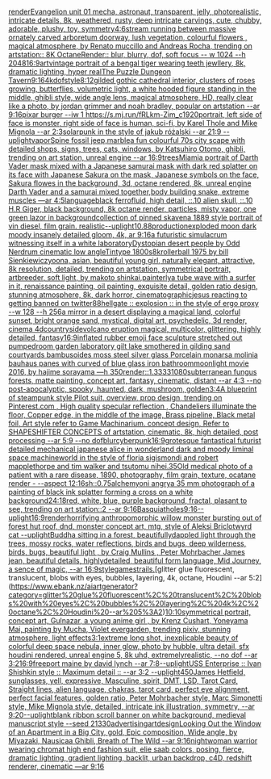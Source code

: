 [render](https://www.ebank.nz/aiartgenerator?category=render)[Evangelion unit 01 mecha, astronaut, transparent, jelly, photorealistic, intricate details, 8k, weathered, rusty, deep intricate carvings, cute, chubby, adorable, plushy, toy, symmetry](https://www.ebank.nz/aiartgenerator?category=Evangelion%20unit%2001%20mecha%2C%20astronaut%2C%20transparent%2C%20jelly%2C%20photorealistic%2C%20intricate%20details%2C%208k%2C%20weathered%2C%20rusty%2C%20deep%20intricate%20carvings%2C%20cute%2C%20chubby%2C%20adorable%2C%20plushy%2C%20toy%2C%20symmetry)[4:6](https://www.ebank.nz/aiartgenerator?category=4%3A6)[stream running between massive ornately carved arboretum doorway, lush vegetation, colourful flowers , magical atmosphere, by Renato muccillo and Andreas Rocha, trending on artstation:: 8K OctaneRender:: blur, blurry, dof, soft focus -- w 1024 --h 2048](https://www.ebank.nz/aiartgenerator?category=stream%20running%20between%20massive%20ornately%20carved%20arboretum%20doorway%2C%20lush%20vegetation%2C%20colourful%20flowers%20%2C%20magical%20atmosphere%2C%20by%20Renato%20muccillo%20and%20Andreas%20Rocha%2C%20trending%20on%20artstation%3A%3A%208K%20OctaneRender%3A%3A%20blur%2C%20blurry%2C%20dof%2C%20soft%20focus%20--%20w%201024%20--h%202048)[16:9](https://www.ebank.nz/aiartgenerator?category=16%3A9)[art](https://www.ebank.nz/aiartgenerator?category=art)[vintage portrait of a bengal tiger wearing teeth jewllery, 8k, dramatic lighting, hyper real](https://www.ebank.nz/aiartgenerator?category=vintage%20portrait%20of%20a%20bengal%20tiger%20wearing%20teeth%20jewllery%2C%208k%2C%20dramatic%20lighting%2C%20hyper%20real)[The Puzzle Dungeon Tavern](https://www.ebank.nz/aiartgenerator?category=The%20Puzzle%20Dungeon%20Tavern)[9:16](https://www.ebank.nz/aiartgenerator?category=9%3A16)[4k](https://www.ebank.nz/aiartgenerator?category=4k)[dof](https://www.ebank.nz/aiartgenerator?category=dof)[style](https://www.ebank.nz/aiartgenerator?category=style)[8:12](https://www.ebank.nz/aiartgenerator?category=8%3A12)[gilded gothic cathedral interior, clusters of roses growing, butterflies, volumetric light, a white hooded figure standing in the middle, ghibli style, wide angle lens, magical atmosphere, HD, really clear like a photo, by jordan grimmer and noah bradley, popular on artstation --ar 9:16](https://www.ebank.nz/aiartgenerator?category=gilded%20gothic%20cathedral%20interior%2C%20clusters%20of%20roses%20growing%2C%20butterflies%2C%20volumetric%20light%2C%20a%20white%20hooded%20figure%20standing%20in%20the%20middle%2C%20ghibli%20style%2C%20wide%20angle%20lens%2C%20magical%20atmosphere%2C%20HD%2C%20really%20clear%20like%20a%20photo%2C%20by%20jordan%20grimmer%20and%20noah%20bradley%2C%20popular%20on%20artstation%20--ar%209%3A16)[pixar burger --iw 1 <https://s.mj.run/fRLkm-Zim_c>](https://www.ebank.nz/aiartgenerator?category=pixar%20burger%20--iw%201%20%3Chttps%3A//s.mj.run/fRLkm-Zim_c%3E)[1920](https://www.ebank.nz/aiartgenerator?category=1920)[portrait, left side of face is monster, right side of face is human, sci-fi, by Karel Thole and Mike Mignola --ar 2:3](https://www.ebank.nz/aiartgenerator?category=portrait%2C%20left%20side%20of%20face%20is%20monster%2C%20right%20side%20of%20face%20is%20human%2C%20sci-fi%2C%20by%20Karel%20Thole%20and%20Mike%20Mignola%20--ar%202%3A3)[solarpunk in the style of jakub różalski --ar 21:9 --uplight](https://www.ebank.nz/aiartgenerator?category=solarpunk%20in%20the%20style%20of%20jakub%20r%C3%B3%C5%BCalski%20--ar%2021%3A9%20--uplight)[vapor](https://www.ebank.nz/aiartgenerator?category=vapor)[Spine fossil  jeep,marble](https://www.ebank.nz/aiartgenerator?category=Spine%20fossil%20%20jeep%2Cmarble)[a fun colourful 70s city scape with detailed shops, signs, trees, cats, windows, by Katsuhiro Otomo, ghibli, trending on art station, unreal engine --ar 16:9](https://www.ebank.nz/aiartgenerator?category=a%20fun%20colourful%2070s%20city%20scape%20with%20detailed%20shops%2C%20signs%2C%20trees%2C%20cats%2C%20windows%2C%20by%20Katsuhiro%20Otomo%2C%20ghibli%2C%20trending%20on%20art%20station%2C%20unreal%20engine%20--ar%2016%3A9)[trees](https://www.ebank.nz/aiartgenerator?category=trees)[Miami](https://www.ebank.nz/aiartgenerator?category=Miami)[a portrait of Darth Vader mask mixed with a Japanese samurai mask with dark red splatter on its face with Japanese Sakura on the mask, Japanese symbols on the face, Sakura flowes in the background, 3d, octane rendered, 8k, unreal engine Darth Vader and a samurai mixed together,](https://www.ebank.nz/aiartgenerator?category=a%20portrait%20of%20Darth%20Vader%20mask%20mixed%20with%20a%20Japanese%20samurai%20mask%20with%20dark%20red%20splatter%20on%20its%20face%20with%20Japanese%20Sakura%20on%20the%20mask%2C%20Japanese%20symbols%20on%20the%20face%2C%20Sakura%20flowes%20in%20the%20background%2C%203d%2C%20octane%20rendered%2C%208k%2C%20unreal%20engine%20Darth%20Vader%20and%20a%20samurai%20mixed%20together%2C)[body building snake, extreme muscles —ar 4:5](https://www.ebank.nz/aiartgenerator?category=body%20building%20snake%2C%20extreme%20muscles%20%E2%80%94ar%204%3A5)[language](https://www.ebank.nz/aiartgenerator?category=language)[black ferrofluid, high detail, ::.10 alien skull, ::.10 H.R Giger, black background, 8k octane render, particles, misty vapor, one green lazor in background](https://www.ebank.nz/aiartgenerator?category=black%20ferrofluid%2C%20high%20detail%2C%20%3A%3A.10%20alien%20skull%2C%20%3A%3A.10%20H.R%20Giger%2C%20black%20background%2C%208k%20octane%20render%2C%20particles%2C%20misty%20vapor%2C%20one%20green%20lazor%20in%20background)[collection of pinned skaven](https://www.ebank.nz/aiartgenerator?category=collection%20of%20pinned%20skaven)[a 1889 style portrait of vin diesel, film grain. realistic](https://www.ebank.nz/aiartgenerator?category=a%201889%20style%20portrait%20of%20vin%20diesel%2C%20film%20grain.%20realistic)[--uplight](https://www.ebank.nz/aiartgenerator?category=--uplight)[1](https://www.ebank.nz/aiartgenerator?category=1)[0.88](https://www.ebank.nz/aiartgenerator?category=0.88)[production](https://www.ebank.nz/aiartgenerator?category=production)[exploded moon dark moody insanely detailed gloom, 4k, ar 9:16](https://www.ebank.nz/aiartgenerator?category=exploded%20moon%20dark%20moody%20insanely%20detailed%20gloom%2C%204k%2C%20ar%209%3A16)[a futuristic simulacrum witnessing itself in a white laboratory](https://www.ebank.nz/aiartgenerator?category=a%20futuristic%20simulacrum%20witnessing%20itself%20in%20a%20white%20laboratory)[Dystopian desert people by Odd Nerdrum cinematic low angleTintype 1800s](https://www.ebank.nz/aiartgenerator?category=Dystopian%20desert%20people%20by%20Odd%20Nerdrum%20cinematic%20low%20angleTintype%201800s)[8k](https://www.ebank.nz/aiartgenerator?category=8k)[rollerball 1975 by bill Sienkiewicz](https://www.ebank.nz/aiartgenerator?category=rollerball%201975%20by%20bill%20Sienkiewicz)[yoona, asian, beautiful young girl, naturally elegant, attractive, 8k resolution, detailed, trending on artstation, symmetrical portrait, artbreeder, soft light, by makoto shinkai,](https://www.ebank.nz/aiartgenerator?category=yoona%2C%20asian%2C%20beautiful%20young%20girl%2C%20naturally%20elegant%2C%20attractive%2C%208k%20resolution%2C%20detailed%2C%20trending%20on%20artstation%2C%20symmetrical%20portrait%2C%20artbreeder%2C%20soft%20light%2C%20by%20makoto%20shinkai%2C)[painterly](https://www.ebank.nz/aiartgenerator?category=painterly)[a tube wave with a surfer in it, renaissance painting, oil painting, exquisite detail, golden ratio design, stunning atmosphere, 8k, dark horror, cinematographic](https://www.ebank.nz/aiartgenerator?category=a%20tube%20wave%20with%20a%20surfer%20in%20it%2C%20renaissance%20painting%2C%20oil%20painting%2C%20exquisite%20detail%2C%20golden%20ratio%20design%2C%20stunning%20atmosphere%2C%208k%2C%20dark%20horror%2C%20cinematographic)[jesus reacting to getting banned on twitter](https://www.ebank.nz/aiartgenerator?category=jesus%20reacting%20to%20getting%20banned%20on%20twitter)[88](https://www.ebank.nz/aiartgenerator?category=88)[hellgate :: explosion :: in the style of ergo proxy --w 128 --h 256](https://www.ebank.nz/aiartgenerator?category=hellgate%20%3A%3A%20explosion%20%3A%3A%20in%20the%20style%20of%20ergo%20proxy%20--w%20128%20--h%20256)[a mirror in a desert displaying a magical land, colorful sunset, bright orange sand, mystical, digital art, psychedelic, 3d render, cinema 4d](https://www.ebank.nz/aiartgenerator?category=a%20mirror%20in%20a%20desert%20displaying%20a%20magical%20land%2C%20colorful%20sunset%2C%20bright%20orange%20sand%2C%20mystical%2C%20digital%20art%2C%20psychedelic%2C%203d%20render%2C%20cinema%204d)[countryside](https://www.ebank.nz/aiartgenerator?category=countryside)[volcano eruption magical, multicolor, glittering, highly detailed, fantasy](https://www.ebank.nz/aiartgenerator?category=volcano%20eruption%20magical%2C%20multicolor%2C%20glittering%2C%20highly%20detailed%2C%20fantasy)[16:9](https://www.ebank.nz/aiartgenerator?category=16%3A9)[inflated rubber emoji face sculpture stretched out pumped](https://www.ebank.nz/aiartgenerator?category=inflated%20rubber%20emoji%20face%20sculpture%20stretched%20out%20pumped)[room garden laboratory  gilt lake  smothered in gilding sand courtyards bambusoides moss steel silver glass  Porcelain monarsa molinia bauhaus panes with curved of blue glass iron bathroom](https://www.ebank.nz/aiartgenerator?category=room%20garden%20laboratory%20%20gilt%20lake%20%20smothered%20in%20gilding%20sand%20courtyards%20bambusoides%20moss%20steel%20silver%20glass%20%20Porcelain%20monarsa%20molinia%20bauhaus%20panes%20with%20curved%20of%20blue%20glass%20iron%20bathroom)[moonlight movie 2016, by hajime sorayama —h 350](https://www.ebank.nz/aiartgenerator?category=moonlight%20movie%202016%2C%20by%20hajime%20sorayama%20%E2%80%94h%20350)[render::1.3333](https://www.ebank.nz/aiartgenerator?category=render%3A%3A1.3333)[1080](https://www.ebank.nz/aiartgenerator?category=1080)[subterranean fungus forests, matte painting, concept art, fantasy, cinematic, distant --ar 4:3 --no post-apocalyptic, spooky, haunted, dark, mushroom, golden](https://www.ebank.nz/aiartgenerator?category=subterranean%20fungus%20forests%2C%20matte%20painting%2C%20concept%20art%2C%20fantasy%2C%20cinematic%2C%20distant%20--ar%204%3A3%20--no%20post-apocalyptic%2C%20spooky%2C%20haunted%2C%20dark%2C%20mushroom%2C%20golden)[3:4](https://www.ebank.nz/aiartgenerator?category=3%3A4)[A blueprint of steampunk style Pilot suit,  overview, prop design,  trending on Pinterest.com  , High quality specular reflection ,  Chandeliers illuminate the floor, Copper  edge, in the middle of the image, Brass pipeline,  Black metal foil,  Art style refer to Game Machinarium.  concept design, Refer to SHAPESHIFTER CONCEPTS  of artstation, cinematic,  8k, high detailed,  post processing    --ar 5:9   --no dof](https://www.ebank.nz/aiartgenerator?category=A%20blueprint%20of%20steampunk%20style%20Pilot%20suit%2C%20%20overview%2C%20prop%20design%2C%20%20trending%20on%20Pinterest.com%20%20%2C%20High%20quality%20specular%20reflection%20%2C%20%20Chandeliers%20illuminate%20the%20floor%2C%20Copper%20%20edge%2C%20in%20the%20middle%20of%20the%20image%2C%20Brass%20pipeline%2C%20%20Black%20metal%20foil%2C%20%20Art%20style%20refer%20to%20Game%20Machinarium.%20%20concept%20design%2C%20Refer%20to%20SHAPESHIFTER%20CONCEPTS%20%20of%20artstation%2C%20cinematic%2C%20%208k%2C%20high%20detailed%2C%20%20post%20processing%20%20%20%20--ar%205%3A9%20%20%20--no%20dof)[blur](https://www.ebank.nz/aiartgenerator?category=blur)[cyberpunk](https://www.ebank.nz/aiartgenerator?category=cyberpunk)[16:9](https://www.ebank.nz/aiartgenerator?category=16%3A9)[grotesque fantastical futurist detailed mechanical japanese alice in wonderland dark and moody liminal space machineworld in the style of floria sigismondi and robert mapplethorpe and tim walker and tsutomu nihei](https://www.ebank.nz/aiartgenerator?category=grotesque%20fantastical%20futurist%20detailed%20mechanical%20japanese%20alice%20in%20wonderland%20dark%20and%20moody%20liminal%20space%20machineworld%20in%20the%20style%20of%20floria%20sigismondi%20and%20robert%20mapplethorpe%20and%20tim%20walker%20and%20tsutomu%20nihei)[.35](https://www.ebank.nz/aiartgenerator?category=.35)[Old medical photo of a patient with a rare disease, 1890, photography, film grain, texture, ocatane render - --aspect 12:16](https://www.ebank.nz/aiartgenerator?category=Old%20medical%20photo%20of%20a%20patient%20with%20a%20rare%20disease%2C%201890%2C%20photography%2C%20film%20grain%2C%20texture%2C%20ocatane%20render%20-%20--aspect%2012%3A16)[sh](https://www.ebank.nz/aiartgenerator?category=sh)[::0.75](https://www.ebank.nz/aiartgenerator?category=%3A%3A0.75)[alchemy](https://www.ebank.nz/aiartgenerator?category=alchemy)[oni angry](https://www.ebank.nz/aiartgenerator?category=oni%20angry)[a 35 mm photograph of a painting of black ink splatter forming a cross on a white background](https://www.ebank.nz/aiartgenerator?category=a%2035%20mm%20photograph%20of%20a%20painting%20of%20black%20ink%20splatter%20forming%20a%20cross%20on%20a%20white%20background)[24:18](https://www.ebank.nz/aiartgenerator?category=24%3A18)[red, white, blue, purple background, fractal, plasant to see, trending on art station::2 --ar 9:16](https://www.ebank.nz/aiartgenerator?category=red%2C%20white%2C%20blue%2C%20purple%20background%2C%20fractal%2C%20plasant%20to%20see%2C%20trending%20on%20art%20station%3A%3A2%20--ar%209%3A16)[Basquiat](https://www.ebank.nz/aiartgenerator?category=Basquiat)[holes](https://www.ebank.nz/aiartgenerator?category=holes)[9:16](https://www.ebank.nz/aiartgenerator?category=9%3A16)[--uplight](https://www.ebank.nz/aiartgenerator?category=--uplight)[16:9](https://www.ebank.nz/aiartgenerator?category=16%3A9)[render](https://www.ebank.nz/aiartgenerator?category=render)[horrifying anthropomorphic willow monster bursting out of forest hut roof, dnd, monster concept art, mtg, style of Aleksi Briclot](https://www.ebank.nz/aiartgenerator?category=horrifying%20anthropomorphic%20willow%20monster%20bursting%20out%20of%20forest%20hut%20roof%2C%20dnd%2C%20monster%20concept%20art%2C%20mtg%2C%20style%20of%20Aleksi%20Briclot)[wyrd cat --uplight](https://www.ebank.nz/aiartgenerator?category=wyrd%20cat%20--uplight)[Buddha sitting in a forest,  beautifullydappled light through the trees, mossy rocks, water reflections, birds and bugs, deep wilderness, birds, bugs, beautiful light , by  Craig Mullins , Peter Mohrbacher James jean, beautiful details, highlydetailed, beautiful form language, Mid Journey, a sence of magic, --ar 16:9](https://www.ebank.nz/aiartgenerator?category=Buddha%20sitting%20in%20a%20forest%2C%20%20beautifullydappled%20light%20through%20the%20trees%2C%20mossy%20rocks%2C%20water%20reflections%2C%20birds%20and%20bugs%2C%20deep%20wilderness%2C%20birds%2C%20bugs%2C%20beautiful%20light%20%2C%20by%20%20Craig%20Mullins%20%2C%20Peter%20Mohrbacher%20James%20jean%2C%20beautiful%20details%2C%20highlydetailed%2C%20beautiful%20form%20language%2C%20Mid%20Journey%2C%20a%20sence%20of%20magic%2C%20--ar%2016%3A9)[style](https://www.ebank.nz/aiartgenerator?category=style)[games](https://www.ebank.nz/aiartgenerator?category=games)[trails.](https://www.ebank.nz/aiartgenerator?category=trails.)[glitter glue fluorescent, translucent, blobs with eyes, bubbles, layering, 4k, octane, Houdini --ar 5:2](https://www.ebank.nz/aiartgenerator?category=glitter%20glue%20fluorescent%2C%20translucent%2C%20blobs%20with%20eyes%2C%20bubbles%2C%20layering%2C%204k%2C%20octane%2C%20Houdini%20--ar%205%3A2)[10:10](https://www.ebank.nz/aiartgenerator?category=10%3A10)[symmetrical portrait, concept art, Gulnazar, a young anime girl , by Krenz Cushart, Yoneyama Mai, painting by Mucha, Violet evergarden, trending pixiv, stunning atmosphere, light effects](https://www.ebank.nz/aiartgenerator?category=symmetrical%20portrait%2C%20concept%20art%2C%20Gulnazar%2C%20a%20young%20anime%20girl%20%2C%20by%20Krenz%20Cushart%2C%20Yoneyama%20Mai%2C%20painting%20by%20Mucha%2C%20Violet%20evergarden%2C%20trending%20pixiv%2C%20stunning%20atmosphere%2C%20light%20effects)[3:1](https://www.ebank.nz/aiartgenerator?category=3%3A1)[extreme long shot, inexplicable beauty of colorful deep space nebula, inner glow, photo by hubble, ultra detail, sfx houdini rendered, unreal engine 5, 8k uhd, extremelyrealistic, --no dof --ar 3:2](https://www.ebank.nz/aiartgenerator?category=extreme%20long%20shot%2C%20inexplicable%20beauty%20of%20colorful%20deep%20space%20nebula%2C%20inner%20glow%2C%20photo%20by%20hubble%2C%20ultra%20detail%2C%20sfx%20houdini%20rendered%2C%20unreal%20engine%205%2C%208k%20uhd%2C%20extremelyrealistic%2C%20--no%20dof%20--ar%203%3A2)[16:9](https://www.ebank.nz/aiartgenerator?category=16%3A9)[freeport maine by david lynch --ar 7:8](https://www.ebank.nz/aiartgenerator?category=freeport%20maine%20by%20david%20lynch%20--ar%207%3A8)[--uplight](https://www.ebank.nz/aiartgenerator?category=--uplight)[USS Enterprise :: Ivan Shishkin style :: Maximum detail :: --ar 3:2 --uplight](https://www.ebank.nz/aiartgenerator?category=USS%20Enterprise%20%3A%3A%20Ivan%20Shishkin%20style%20%3A%3A%20Maximum%20detail%20%3A%3A%20--ar%203%3A2%20--uplight)[450](https://www.ebank.nz/aiartgenerator?category=450)[James Hetfield, sunglasses, yell, expressive, Masculine, spirit, DMT, LSD, Tarot Card, Straight lines, alien language, chakras, tarot card, perfect eye alignment, perfect facial features, golden ratio, Peter Mohrbacher style, Marc Simonetti style, Mike Mignola style, detailed, intricate ink illustration, symmetry, --ar 9:20](https://www.ebank.nz/aiartgenerator?category=James%20Hetfield%2C%20sunglasses%2C%20yell%2C%20expressive%2C%20Masculine%2C%20spirit%2C%20DMT%2C%20LSD%2C%20Tarot%20Card%2C%20Straight%20lines%2C%20alien%20language%2C%20chakras%2C%20tarot%20card%2C%20perfect%20eye%20alignment%2C%20perfect%20facial%20features%2C%20golden%20ratio%2C%20Peter%20Mohrbacher%20style%2C%20Marc%20Simonetti%20style%2C%20Mike%20Mignola%20style%2C%20detailed%2C%20intricate%20ink%20illustration%2C%20symmetry%2C%20--ar%209%3A20)[--uplight](https://www.ebank.nz/aiartgenerator?category=--uplight)[blank ribbon scroll banner on white background, medieval manuscript style --seed 21330](https://www.ebank.nz/aiartgenerator?category=blank%20ribbon%20scroll%20banner%20on%20white%20background%2C%20medieval%20manuscript%20style%20--seed%2021330)[advertising](https://www.ebank.nz/aiartgenerator?category=advertising)[art](https://www.ebank.nz/aiartgenerator?category=art)[design](https://www.ebank.nz/aiartgenerator?category=design)[Looking Out the Window of an Apartment in a Big City, gold, Epic composition, Wide angle, by Miyazaki, Nausicaa Ghibli, Breath of The Wild --ar 9:16](https://www.ebank.nz/aiartgenerator?category=Looking%20Out%20the%20Window%20of%20an%20Apartment%20in%20a%20Big%20City%2C%20gold%2C%20Epic%20composition%2C%20Wide%20angle%2C%20by%20Miyazaki%2C%20Nausicaa%20Ghibli%2C%20Breath%20of%20The%20Wild%20--ar%209%3A16)[night](https://www.ebank.nz/aiartgenerator?category=night)[woman warrior wearing chromat high end fashion suit, elie saab colors, posing, fierce, dramatic lighting, gradient lighting, backlit, urban backdrop, c4D, redshift renderer, cinematic —ar 9:16](https://www.ebank.nz/aiartgenerator?category=woman%20warrior%20wearing%20chromat%20high%20end%20fashion%20suit%2C%20elie%20saab%20colors%2C%20posing%2C%20fierce%2C%20dramatic%20lighting%2C%20gradient%20lighting%2C%20backlit%2C%20urban%20backdrop%2C%20c4D%2C%20redshift%20renderer%2C%20cinematic%20%E2%80%94ar%209%3A16)